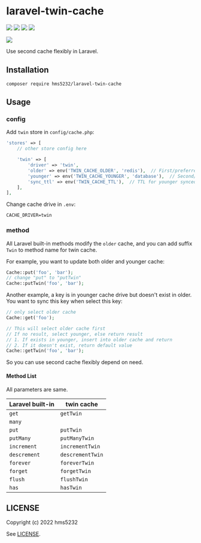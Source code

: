 # laravel-twin-cache

![](https://img.shields.io/packagist/php-v/hms5232/laravel-twin-cache)
[![](https://img.shields.io/packagist/v/hms5232/laravel-twin-cache)](https://packagist.org/packages/hms5232/laravel-twin-cache)
[![](https://img.shields.io/packagist/dm/hms5232/laravel-twin-cache)](https://packagist.org/packages/hms5232/laravel-twin-cache)
[![](https://img.shields.io/packagist/l/hms5232/laravel-twin-cache)](LICENSE)

[![](https://img.shields.io/github/actions/workflow/status/hms5232/laravel-twin-cache/laravel-8.yml?branch=main&label=Laravel%208)](https://github.com/hms5232/laravel-twin-cache/actions/workflows/laravel-8.yml?query=branch%3Amain)

Use second cache flexibly in Laravel.

## Installation

```
composer require hms5232/laravel-twin-cache
```

## Usage

### config

Add `twin` store in `config/cache.php`:

```php
'stores' => [
    // other store config here

    'twin' => [
        'driver' => 'twin',
        'older' => env('TWIN_CACHE_OLDER', 'redis'),  // First/preferred cache
        'younger' => env('TWIN_CACHE_YOUNGER', 'database'),  // Second/backup cache
        'sync_ttl' => env('TWIN_CACHE_TTL'),  // TTL for younger synced to older. Default is null => forever
    ],
],
```

Change cache drive in `.env`:

```
CACHE_DRIVER=twin
```

### method

All Laravel built-in methods modify the `older` cache, and you can add suffix `Twin` to method name for twin cache.

For example, you want to update both older and younger cache:

```php
Cache::put('foo', 'bar');
// change "put" to "putTwin"
Cache::putTwin('foo', 'bar');
```

Another example, a key is in younger cache drive but doesn't exist in older. You want to sync this key when select this key:

```php
// only select older cache
Cache::get('foo');

// This will select older cache first
// If no result, select younger, else return result
// 1. If exists in younger, insert into older cache and return
// 2. If it doesn't exist, return default value
Cache::getTwin('foo', 'bar');
```

So you can use second cache flexibly depend on need.

#### Method List

All parameters are same.

| Laravel built-in | twin cache       |
|------------------|------------------|
| `get`            | `getTwin`        |
| `many`           |                  |
| `put`            | `putTwin`        |
| `putMany`        | `putManyTwin`    |
| `increment`      | `incrementTwin`  |
| `descrement`     | `descrementTwin` |
| `forever`        | `foreverTwin`    |
| `forget`         | `forgetTwin`     |
| `flush`          | `flushTwin`      |
| `has`            | `hasTwin`        |

## LICENSE

Copyright (c) 2022 hms5232

See [LICENSE](LICENSE).
